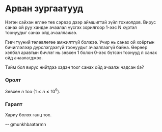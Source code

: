Арван зургаатууд
================

Нэгэн сайхан өглөө төв сэрвэр дээр аймшигтай зүйл тохиолдов. Вирус санах ой
руу хандан ачаалал үүсгэх зорилгоор 1-ээс N хүртэл тоонуудыг санах ойд
ачааллажээ.

Гэвч түүний төлөвлөгөө амжилтгүй болжээ. Учир нь санах ой хоёртын
бичиглэлээр дүрслэгдээгүй тоонуудыг ачааллаагүй байна. Өөрөөр хэлбэл аравтын
бичлэг нь зөвхөн $1$ болон $0$-ээс бүтсэн тоонууд л санах ойд ачаалагджээ.

Тийм бол вирус нийтдээ хэдэн тоог санах ойд ачаалж чадсан бэ?


### Оролт
Зөвхөн $n$ тоо ($1 ≤ n ≤ 10^9$).


### Гаралт
Хариу болох ганц тоо.

-- gmunkhbaatarmn
